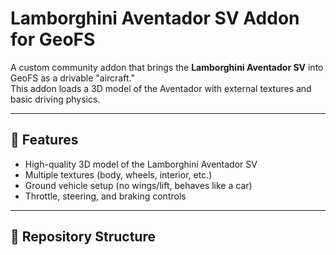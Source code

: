 # Lamborghini Aventador SV Addon for GeoFS

A custom community addon that brings the **Lamborghini Aventador SV** into GeoFS as a drivable "aircraft."  
This addon loads a 3D model of the Aventador with external textures and basic driving physics.

---

## 🚗 Features
- High-quality 3D model of the Lamborghini Aventador SV  
- Multiple textures (body, wheels, interior, etc.)  
- Ground vehicle setup (no wings/lift, behaves like a car)  
- Throttle, steering, and braking controls  

---

## 📂 Repository Structure

